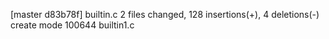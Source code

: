 [master d83b78f] builtin.c
 2 files changed, 128 insertions(+), 4 deletions(-)
 create mode 100644 builtin1.c
